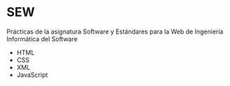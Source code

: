 # SEW
Prácticas de la asignatura Software y Estándares para la Web de Ingeniería Informática del Software
* HTML
* CSS
* XML
* JavaScript
